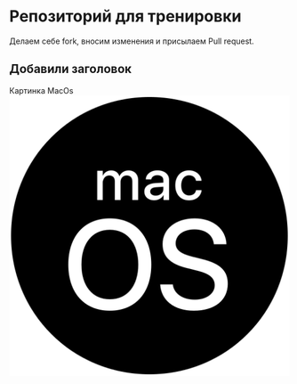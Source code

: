 # Репозиторий для тренировки

Делаем себе fork, вносим изменения и присылаем Pull request.

## Добавили заголовок 

Картинка MacOs
![MacOs](mac_os.png)
